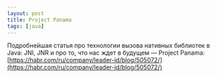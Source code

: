 ```yaml
---
layout: post
title: Project Panama
tags: [java]
---
```

Подробнейшая статья про технологии вызова нативных библиотек в Java: JNI, JNR и про то, что нас ждет в будущем — Project Panama:
[https://habr.com/ru/company/leader-id/blog/505072/](https://habr.com/ru/company/leader-id/blog/505072/)

